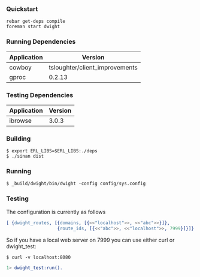 ### Quickstart

    rebar get-deps compile
    foreman start dwight

### Running Dependencies

Application |                        Version 
----------- | ------------------------------
cowboy      | tsloughter/client_improvements
gproc       |                         0.2.13

### Testing Dependencies

Application | Version 
----------- | -------
ibrowse     |   3.0.3

### Building

```shell
$ export ERL_LIBS=$ERL_LIBS:./deps
$ ./sinan dist
```

### Running

```shell
$ _build/dwight/bin/dwight -config config/sys.config
```
### Testing

The configuration is currently as follows

```erlang
[ {dwight_routes, [{domains, [{<<"localhost">>, <<"abc">>}]},
                   {route_ids, [{<<"abc">>, <<"localhost">>, 7999}]}]} ].

```

So if you have a local web server on 7999 you can use either curl or
dwight_test:

```shell
$ curl -v localhost:8080
```

```erlang
1> dwight_test:run().
```
